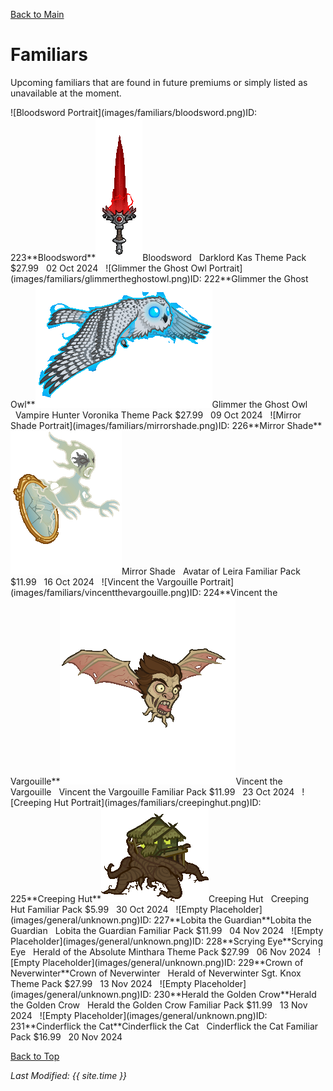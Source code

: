 [Back to Main](index.md)

# Familiars

Upcoming familiars that are found in future premiums or simply listed as unavailable at the moment.

<span class="skinTableColumn">
    <span class="skinTableRow">
        <span class="skinTableIcon">
            <span class="tooltipHolder" style="width:max-content">![Bloodsword Portrait](images/familiars/bloodsword.png)<span class="featTooltipContents">ID: 223**Bloodsword**<img src="images/familiars/bloodsword.gif" alt="Bloodsword Model Gif" style="width:auto;height:auto;max-width:100%;max-height:100%"></span></span>Bloodsword
        </span>
        <span class="skinTableSource">
            <span style="margin-left: 8px;">Darklord Kas Theme Pack</span>
        </span>
        <span class="skinTableCost">
            <span style="margin-right: 8px;">$27.99</span>
        </span>
        <span class="skinTableDate">
            <span style="margin-right: 8px;">02 Oct 2024</span>
        </span>
    </span>
    <span class="skinTableRow">
        <span class="skinTableIcon">
            <span class="tooltipHolder" style="width:max-content">![Glimmer the Ghost Owl Portrait](images/familiars/glimmertheghostowl.png)<span class="featTooltipContents">ID: 222**Glimmer the Ghost Owl**<img src="images/familiars/glimmertheghostowl.gif" alt="Glimmer the Ghost Owl Model Gif" style="width:auto;height:auto;max-width:100%;max-height:100%"></span></span>Glimmer the Ghost Owl
        </span>
        <span class="skinTableSource">
            <span style="margin-left: 8px;">Vampire Hunter Voronika Theme Pack</span>
        </span>
        <span class="skinTableCost">
            <span style="margin-right: 8px;">$27.99</span>
        </span>
        <span class="skinTableDate">
            <span style="margin-right: 8px;">09 Oct 2024</span>
        </span>
    </span>
    <span class="skinTableRow">
        <span class="skinTableIcon">
            <span class="tooltipHolder" style="width:max-content">![Mirror Shade Portrait](images/familiars/mirrorshade.png)<span class="featTooltipContents">ID: 226**Mirror Shade**<img src="images/familiars/mirrorshade.gif" alt="Mirror Shade Model Gif" style="width:auto;height:auto;max-width:100%;max-height:100%"></span></span>Mirror Shade
        </span>
        <span class="skinTableSource">
            <span style="margin-left: 8px;">Avatar of Leira Familiar Pack</span>
        </span>
        <span class="skinTableCost">
            <span style="margin-right: 8px;">$11.99</span>
        </span>
        <span class="skinTableDate">
            <span style="margin-right: 8px;">16 Oct 2024</span>
        </span>
    </span>
    <span class="skinTableRow">
        <span class="skinTableIcon">
            <span class="tooltipHolder" style="width:max-content">![Vincent the Vargouille Portrait](images/familiars/vincentthevargouille.png)<span class="featTooltipContents">ID: 224**Vincent the Vargouille**<img src="images/familiars/vincentthevargouille.gif" alt="Vincent the Vargouille Model Gif" style="width:auto;height:auto;max-width:100%;max-height:100%"></span></span>Vincent the Vargouille
        </span>
        <span class="skinTableSource">
            <span style="margin-left: 8px;">Vincent the Vargouille Familiar Pack</span>
        </span>
        <span class="skinTableCost">
            <span style="margin-right: 8px;">$11.99</span>
        </span>
        <span class="skinTableDate">
            <span style="margin-right: 8px;">23 Oct 2024</span>
        </span>
    </span>
    <span class="skinTableRow">
        <span class="skinTableIcon">
            <span class="tooltipHolder" style="width:max-content">![Creeping Hut Portrait](images/familiars/creepinghut.png)<span class="featTooltipContents">ID: 225**Creeping Hut**<img src="images/familiars/creepinghut.gif" alt="Creeping Hut Model Gif" style="width:auto;height:auto;max-width:100%;max-height:100%"></span></span>Creeping Hut
        </span>
        <span class="skinTableSource">
            <span style="margin-left: 8px;">Creeping Hut Familiar Pack</span>
        </span>
        <span class="skinTableCost">
            <span style="margin-right: 8px;">$5.99</span>
        </span>
        <span class="skinTableDate">
            <span style="margin-right: 8px;">30 Oct 2024</span>
        </span>
    </span>
    <span class="skinTableRow">
        <span class="skinTableIcon">
            <span class="tooltipHolder" style="width:max-content">![Empty Placeholder](images/general/unknown.png)<span class="featTooltipContents">ID: 227**Lobita the Guardian**</span></span>Lobita the Guardian
        </span>
        <span class="skinTableSource">
            <span style="margin-left: 8px;">Lobita the Guardian Familiar Pack</span>
        </span>
        <span class="skinTableCost">
            <span style="margin-right: 8px;">$11.99</span>
        </span>
        <span class="skinTableDate">
            <span style="margin-right: 8px;">04 Nov 2024</span>
        </span>
    </span>
    <span class="skinTableRow">
        <span class="skinTableIcon">
            <span class="tooltipHolder" style="width:max-content">![Empty Placeholder](images/general/unknown.png)<span class="featTooltipContents">ID: 228**Scrying Eye**</span></span>Scrying Eye
        </span>
        <span class="skinTableSource">
            <span style="margin-left: 8px;">Herald of the Absolute Minthara Theme Pack</span>
        </span>
        <span class="skinTableCost">
            <span style="margin-right: 8px;">$27.99</span>
        </span>
        <span class="skinTableDate">
            <span style="margin-right: 8px;">06 Nov 2024</span>
        </span>
    </span>
    <span class="skinTableRow">
        <span class="skinTableIcon">
            <span class="tooltipHolder" style="width:max-content">![Empty Placeholder](images/general/unknown.png)<span class="featTooltipContents">ID: 229**Crown of Neverwinter**</span></span>Crown of Neverwinter
        </span>
        <span class="skinTableSource">
            <span style="margin-left: 8px;">Herald of Neverwinter Sgt. Knox Theme Pack</span>
        </span>
        <span class="skinTableCost">
            <span style="margin-right: 8px;">$27.99</span>
        </span>
        <span class="skinTableDate">
            <span style="margin-right: 8px;">13 Nov 2024</span>
        </span>
    </span>
    <span class="skinTableRow">
        <span class="skinTableIcon">
            <span class="tooltipHolder" style="width:max-content">![Empty Placeholder](images/general/unknown.png)<span class="featTooltipContents">ID: 230**Herald the Golden Crow**</span></span>Herald the Golden Crow
        </span>
        <span class="skinTableSource">
            <span style="margin-left: 8px;">Herald the Golden Crow Familiar Pack</span>
        </span>
        <span class="skinTableCost">
            <span style="margin-right: 8px;">$11.99</span>
        </span>
        <span class="skinTableDate">
            <span style="margin-right: 8px;">13 Nov 2024</span>
        </span>
    </span>
    <span class="skinTableRow">
        <span class="skinTableIcon">
            <span class="tooltipHolder" style="width:max-content">![Empty Placeholder](images/general/unknown.png)<span class="featTooltipContents">ID: 231**Cinderflick the Cat**</span></span>Cinderflick the Cat
        </span>
        <span class="skinTableSource">
            <span style="margin-left: 8px;">Cinderflick the Cat Familiar Pack</span>
        </span>
        <span class="skinTableCost">
            <span style="margin-right: 8px;">$16.99</span>
        </span>
        <span class="skinTableDate">
            <span style="margin-right: 8px;">20 Nov 2024</span>
        </span>
    </span>
</span>

[Back to Top](#top)

*Last Modified: {{ site.time }}*